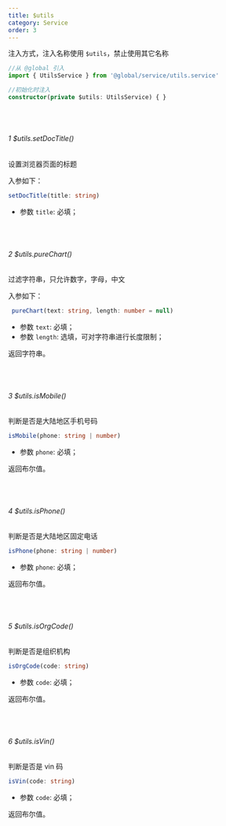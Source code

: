 ```yaml
---
title: $utils
category: Service
order: 3
---
```


注入方式，注入名称使用 `$utils`，禁止使用其它名称

```typescript
//从 @global 引入
import { UtilsService } from '@global/service/utils.service'

//初始化时注入
constructor(private $utils: UtilsService) { }
```

<br />
<br />

###### 1 $utils.setDocTitle()

设置浏览器页面的标题

入参如下：

```typescript
setDocTitle(title: string)
```

* 参数 `title`: 必填；

<br />
<br />

###### 2 $utils.pureChart()

过滤字符串，只允许数字，字母，中文

入参如下：

```typescript
 pureChart(text: string, length: number = null)
 ```

 * 参数 `text`: 必填；
 * 参数 `length`: 选填，可对字符串进行长度限制；

 返回字符串。

<br />
<br />

###### 3 $utils.isMobile()

判断是否是大陆地区手机号码

```typescript
isMobile(phone: string | number)
 ```

  * 参数 `phone`: 必填；
   
返回布尔值。

<br />
<br />

###### 4 $utils.isPhone()

判断是否是大陆地区固定电话

```typescript
isPhone(phone: string | number)
 ```

  * 参数 `phone`: 必填；
   
返回布尔值。

<br />
<br />

###### 5 $utils.isOrgCode()

判断是否是组织机构

```typescript
isOrgCode(code: string)
 ```

  * 参数 `code`: 必填；
   
返回布尔值。

<br />
<br />

###### 6 $utils.isVin()

判断是否是 vin 码

```typescript
isVin(code: string)
 ```

  * 参数 `code`: 必填；
   
返回布尔值。